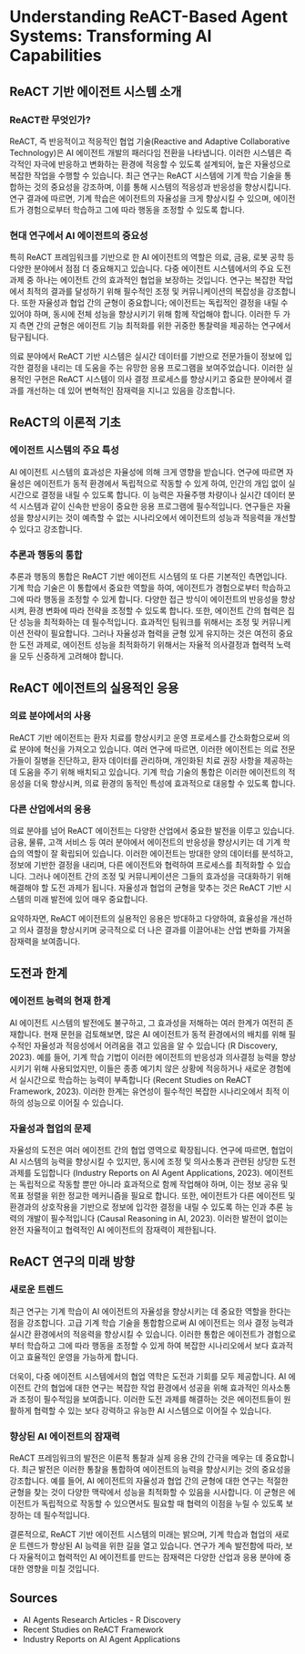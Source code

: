 # Understanding ReACT-Based Agent Systems: Transforming AI Capabilities

## ReACT 기반 에이전트 시스템 소개

### ReACT란 무엇인가?
ReACT, 즉 반응적이고 적응적인 협업 기술(Reactive and Adaptive Collaborative Technology)은 AI 에이전트 개발의 패러다임 전환을 나타냅니다. 이러한 시스템은 즉각적인 자극에 반응하고 변화하는 환경에 적응할 수 있도록 설계되어, 높은 자율성으로 복잡한 작업을 수행할 수 있습니다. 최근 연구는 ReACT 시스템에 기계 학습 기술을 통합하는 것의 중요성을 강조하며, 이를 통해 시스템의 적응성과 반응성을 향상시킵니다. 연구 결과에 따르면, 기계 학습은 에이전트의 자율성을 크게 향상시킬 수 있으며, 에이전트가 경험으로부터 학습하고 그에 따라 행동을 조정할 수 있도록 합니다.

### 현대 연구에서 AI 에이전트의 중요성
특히 ReACT 프레임워크를 기반으로 한 AI 에이전트의 역할은 의료, 금융, 로봇 공학 등 다양한 분야에서 점점 더 중요해지고 있습니다. 다중 에이전트 시스템에서의 주요 도전 과제 중 하나는 에이전트 간의 효과적인 협업을 보장하는 것입니다. 연구는 복잡한 작업에서 최적의 결과를 달성하기 위해 필수적인 조정 및 커뮤니케이션의 복잡성을 강조합니다. 또한 자율성과 협업 간의 균형이 중요합니다; 에이전트는 독립적인 결정을 내릴 수 있어야 하며, 동시에 전체 성능을 향상시키기 위해 함께 작업해야 합니다. 이러한 두 가지 측면 간의 균형은 에이전트 기능 최적화를 위한 귀중한 통찰력을 제공하는 연구에서 탐구됩니다.

의료 분야에서 ReACT 기반 시스템은 실시간 데이터를 기반으로 전문가들이 정보에 입각한 결정을 내리는 데 도움을 주는 유망한 응용 프로그램을 보여주었습니다. 이러한 실용적인 구현은 ReACT 시스템이 의사 결정 프로세스를 향상시키고 중요한 분야에서 결과를 개선하는 데 있어 변혁적인 잠재력을 지니고 있음을 강조합니다.

## ReACT의 이론적 기초

### 에이전트 시스템의 주요 특성
AI 에이전트 시스템의 효과성은 자율성에 의해 크게 영향을 받습니다. 연구에 따르면 자율성은 에이전트가 동적 환경에서 독립적으로 작동할 수 있게 하여, 인간의 개입 없이 실시간으로 결정을 내릴 수 있도록 합니다. 이 능력은 자율주행 차량이나 실시간 데이터 분석 시스템과 같이 신속한 반응이 중요한 응용 프로그램에 필수적입니다. 연구들은 자율성을 향상시키는 것이 예측할 수 없는 시나리오에서 에이전트의 성능과 적응력을 개선할 수 있다고 강조합니다.

### 추론과 행동의 통합
추론과 행동의 통합은 ReACT 기반 에이전트 시스템의 또 다른 기본적인 측면입니다. 기계 학습 기술은 이 통합에서 중요한 역할을 하여, 에이전트가 경험으로부터 학습하고 그에 따라 행동을 조정할 수 있게 합니다. 다양한 접근 방식이 에이전트의 반응성을 향상시켜, 환경 변화에 따라 전략을 조정할 수 있도록 합니다. 또한, 에이전트 간의 협력은 집단 성능을 최적화하는 데 필수적입니다. 효과적인 팀워크를 위해서는 조정 및 커뮤니케이션 전략이 필요합니다. 그러나 자율성과 협력을 균형 있게 유지하는 것은 여전히 중요한 도전 과제로, 에이전트 성능을 최적화하기 위해서는 자율적 의사결정과 협력적 노력을 모두 신중하게 고려해야 합니다.

## ReACT 에이전트의 실용적인 응용

### 의료 분야에서의 사용
ReACT 기반 에이전트는 환자 치료를 향상시키고 운영 프로세스를 간소화함으로써 의료 분야에 혁신을 가져오고 있습니다. 여러 연구에 따르면, 이러한 에이전트는 의료 전문가들이 질병을 진단하고, 환자 데이터를 관리하며, 개인화된 치료 권장 사항을 제공하는 데 도움을 주기 위해 배치되고 있습니다. 기계 학습 기술의 통합은 이러한 에이전트의 적응성을 더욱 향상시켜, 의료 환경의 동적인 특성에 효과적으로 대응할 수 있도록 합니다.

### 다른 산업에서의 응용
의료 분야를 넘어 ReACT 에이전트는 다양한 산업에서 중요한 발전을 이루고 있습니다. 금융, 물류, 고객 서비스 등 여러 분야에서 에이전트의 반응성을 향상시키는 데 기계 학습의 역할이 잘 확립되어 있습니다. 이러한 에이전트는 방대한 양의 데이터를 분석하고, 정보에 기반한 결정을 내리며, 다른 에이전트와 협력하여 프로세스를 최적화할 수 있습니다. 그러나 에이전트 간의 조정 및 커뮤니케이션은 그들의 효과성을 극대화하기 위해 해결해야 할 도전 과제가 됩니다. 자율성과 협업의 균형을 맞추는 것은 ReACT 기반 시스템의 미래 발전에 있어 매우 중요합니다.

요약하자면, ReACT 에이전트의 실용적인 응용은 방대하고 다양하여, 효율성을 개선하고 의사 결정을 향상시키며 궁극적으로 더 나은 결과를 이끌어내는 산업 변화를 가져올 잠재력을 보여줍니다.

## 도전과 한계

### 에이전트 능력의 현재 한계
AI 에이전트 시스템의 발전에도 불구하고, 그 효과성을 저해하는 여러 한계가 여전히 존재합니다. 현재 문헌을 검토해보면, 많은 AI 에이전트가 동적 환경에서의 배치를 위해 필수적인 자율성과 적응성에서 어려움을 겪고 있음을 알 수 있습니다 (R Discovery, 2023). 예를 들어, 기계 학습 기법이 이러한 에이전트의 반응성과 의사결정 능력을 향상시키기 위해 사용되었지만, 이들은 종종 예기치 않은 상황에 적응하거나 새로운 경험에서 실시간으로 학습하는 능력이 부족합니다 (Recent Studies on ReACT Framework, 2023). 이러한 한계는 유연성이 필수적인 복잡한 시나리오에서 최적 이하의 성능으로 이어질 수 있습니다.

### 자율성과 협업의 문제
자율성의 도전은 여러 에이전트 간의 협업 영역으로 확장됩니다. 연구에 따르면, 협업이 AI 시스템의 능력을 향상시킬 수 있지만, 동시에 조정 및 의사소통과 관련된 상당한 도전 과제를 도입합니다 (Industry Reports on AI Agent Applications, 2023). 에이전트는 독립적으로 작동할 뿐만 아니라 효과적으로 함께 작업해야 하며, 이는 정보 공유 및 목표 정렬을 위한 정교한 메커니즘을 필요로 합니다. 또한, 에이전트가 다른 에이전트 및 환경과의 상호작용을 기반으로 정보에 입각한 결정을 내릴 수 있도록 하는 인과 추론 능력의 개발이 필수적입니다 (Causal Reasoning in AI, 2023). 이러한 발전이 없이는 완전 자율적이고 협력적인 AI 에이전트의 잠재력이 제한됩니다.

## ReACT 연구의 미래 방향

### 새로운 트렌드
최근 연구는 기계 학습이 AI 에이전트의 자율성을 향상시키는 데 중요한 역할을 한다는 점을 강조합니다. 고급 기계 학습 기술을 통합함으로써 AI 에이전트는 의사 결정 능력과 실시간 환경에서의 적응력을 향상시킬 수 있습니다. 이러한 통합은 에이전트가 경험으로부터 학습하고 그에 따라 행동을 조정할 수 있게 하여 복잡한 시나리오에서 보다 효과적이고 효율적인 운영을 가능하게 합니다.

더욱이, 다중 에이전트 시스템에서의 협업 역학은 도전과 기회를 모두 제공합니다. AI 에이전트 간의 협업에 대한 연구는 복잡한 작업 환경에서 성공을 위해 효과적인 의사소통과 조정이 필수적임을 보여줍니다. 이러한 도전 과제를 해결하는 것은 에이전트들이 원활하게 협력할 수 있는 보다 강력하고 유능한 AI 시스템으로 이어질 수 있습니다.

### 향상된 AI 에이전트의 잠재력
ReACT 프레임워크의 발전은 이론적 통찰과 실제 응용 간의 간극을 메우는 데 중요합니다. 최근 발전은 이러한 통찰을 통합하여 에이전트의 능력을 향상시키는 것의 중요성을 강조합니다. 예를 들어, AI 에이전트의 자율성과 협업 간의 균형에 대한 연구는 적절한 균형을 찾는 것이 다양한 맥락에서 성능을 최적화할 수 있음을 시사합니다. 이 균형은 에이전트가 독립적으로 작동할 수 있으면서도 필요할 때 협력의 이점을 누릴 수 있도록 보장하는 데 필수적입니다.

결론적으로, ReACT 기반 에이전트 시스템의 미래는 밝으며, 기계 학습과 협업의 새로운 트렌드가 향상된 AI 능력을 위한 길을 열고 있습니다. 연구가 계속 발전함에 따라, 보다 자율적이고 협력적인 AI 에이전트를 만드는 잠재력은 다양한 산업과 응용 분야에 중대한 영향을 미칠 것입니다.

## Sources

- AI Agents Research Articles - R Discovery
- Recent Studies on ReACT Framework
- Industry Reports on AI Agent Applications
